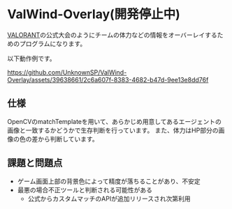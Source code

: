 # ValWind-Overlay(開発停止中)
[VALORANT](https://playvalorant.com/ja-jp/)の公式大会のようにチームの体力などの情報をオーバーレイするためのプログラムになります。

以下動作例です。

https://github.com/UnknownSP/ValWind-Overlay/assets/39638661/2c6a607f-8383-4682-b47d-9ee13e8dd76f

## 仕様

OpenCVのmatchTemplateを用いて、あらかじめ用意してあるエージェントの画像と一致するかどうかで生存判断を行っています。
また、体力はHP部分の画像の色の差から判断しています。

## 課題と問題点

- ゲーム画面上部の背景色によって精度が落ちることがあり、不安定
- 最悪の場合不正ツールと判断される可能性がある
  - 公式からカスタムマッチのAPIが追加リリースされ次第利用
